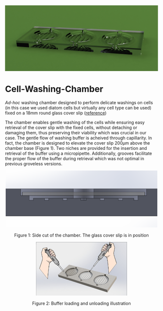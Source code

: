 ![alt banner](figures/Washing_chamber_render.png)

# Cell-Washing-Chamber

<i>Ad-hoc</i> washing chamber designed to perform delicate washings on cells (in this case we used diatom cells but virtually any cell type can be used) fixed on a 18mm round glass cover slip ([reference](https://www.marienfeld-superior.com/cover-glasses-thickness-no-1-circular.html))

The chamber enables gentle washing of the cells while ensuring easy retrieval of the cover slip with the fixed cells, without detaching or damaging them, thus preserving their viability which was crucial in our case. The gentle flow of washing buffer is acheived through capillarity. In fact, the chamber is designed to elevate the cover slip 200μm above the chamber base (Figure 1). Two niches are provided for the insertion and retrieval of the buffer using a micropipette. Additionally, grooves facilitate the proper flow of the buffer during retrieval which was not optimal in previous groveless versions.

<p align="center">
  <img src="figures/Chamber_side_cut.png" width="500px" />
</div>
<p align="center">Figure 1: Side cut of the chamber. The glass cover slip is in position</p>

<p align="center">
  <img src="figures/Washing_chamber_illustration1.png" width="300px" />
</div>
<p align="center">Figure 2: Buffer loading and unloading illustration </p>
